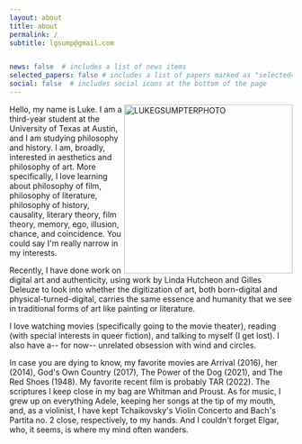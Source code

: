 ```yaml
---
layout: about
title: about
permalink: /
subtitle: lgsump@gmail.com


news: false  # includes a list of news items
selected_papers: false # includes a list of papers marked as "selected={true}"
social: false  # includes social icons at the bottom of the page
---
```

<img align="right" width="300" alt="LUKEGSUMPTERPHOTO" src="https://user-images.githubusercontent.com/122332459/230023712-8739c17a-714b-46d6-b4b6-c65fe40f6534.png">

Hello, my name is Luke. I am a third-year student at the University of Texas at Austin, and I am studying philosophy and history. I am, broadly, interested in aesthetics and philosophy of art. More specifically, I love learning about philosophy of film, philosophy of literature, philosophy of history, causality, literary theory, film theory, memory, ego, illusion, chance, and coincidence. You could say I'm really narrow in my interests. 

Recently, I have done work on digital art and authenticity, using work by Linda Hutcheon and Gilles Deleuze to look into whether the digitization of art, both born-digital and physical-turned-digital, carries the same essence and humanity that we see in traditional forms of art like painting or literature.

I love watching movies (specifically going to the movie theater), reading (with special interests in queer fiction), and talking to myself (I get lost). I also have a-- for now-- unrelated obsession with wind and circles.

In case you are dying to know, my favorite movies are Arrival (2016), her (2014), God's Own Country (2017), The Power of the Dog (2021), and The Red Shoes (1948). My favorite recent film is probably TAR (2022). The scriptures I keep close in my bag are Whitman and Proust. As for music, I grew up on everything Adele, keeping her songs at the tip of my mouth, and, as a violinist, I have kept Tchaikovsky's Violin Concerto and Bach's Partita no. 2 close, respectively, to my hands. And I couldn't forget Elgar, who, it seems, is where my mind often wanders.
